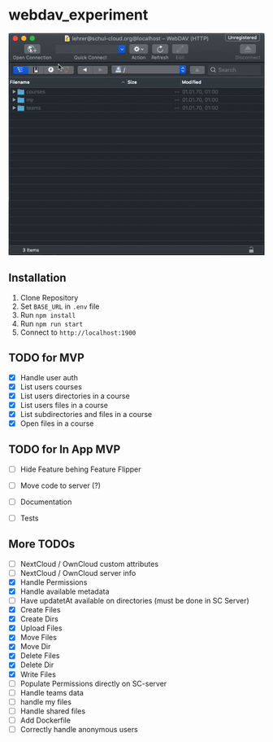 # webdav_experiment

![Demo](demo.gif)

## Installation
1. Clone Repository
1. Set `BASE_URL` in `.env` file
1. Run `npm install`
1. Run `npm run start`
1. Connect to `http://localhost:1900`

## TODO for MVP
- [x] Handle user auth
- [x] List users courses
- [x] List users directories in a course
- [x] List users files in a course
- [x] List subdirectories and files in a course
- [x] Open files in a course

## TODO for In App MVP

- [ ] Hide Feature behing Feature Flipper
- [ ] Move code to server (?)
- [ ] Documentation 
- [ ] Tests 


## More TODOs
- [ ] NextCloud / OwnCloud custom attributes
- [ ] NextCloud / OwnCloud server info
- [X] Handle Permissions
- [x] Handle available metadata
- [ ] Have updatetAt available on directories (must be done in SC Server)
- [X] Create Files
- [X] Create Dirs
- [x] Upload Files
- [x] Move Files 
- [x] Move Dir 
- [X] Delete Files
- [X] Delete Dir
- [x] Write Files
- [ ] Populate Permissions directly on SC-server
- [ ] Handle teams data
- [ ] handle my files
- [ ] Handle shared files
- [ ] Add Dockerfile
- [ ] Correctly handle anonymous users
